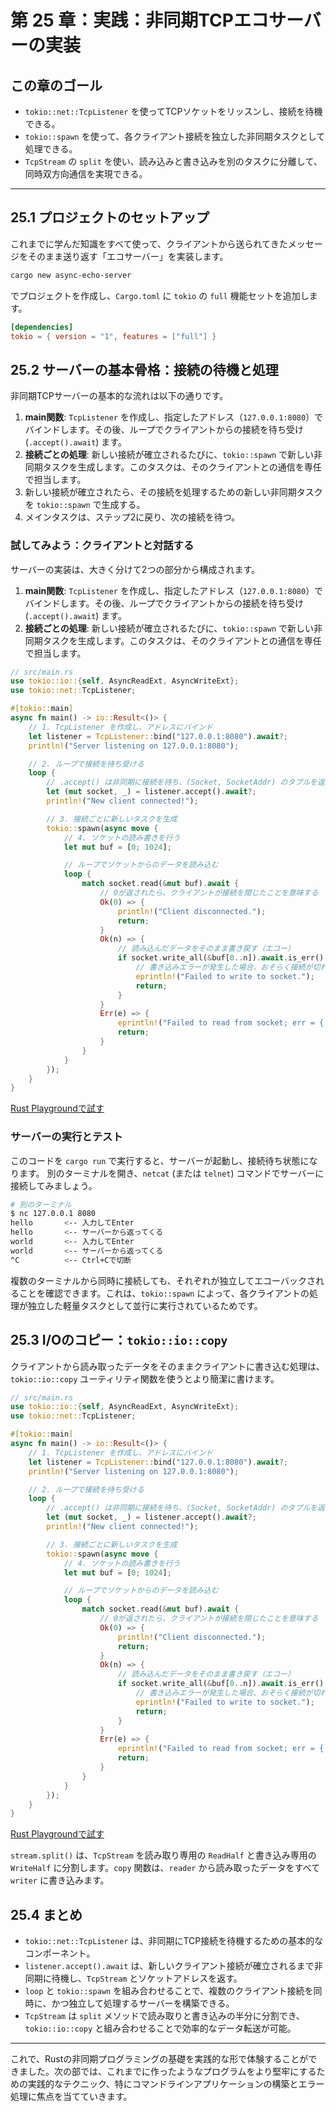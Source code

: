 # 第 25 章：実践：非同期TCPエコサーバーの実装

## この章のゴール
- `tokio::net::TcpListener` を使ってTCPソケットをリッスンし、接続を待機できる。
- `tokio::spawn` を使って、各クライアント接続を独立した非同期タスクとして処理できる。
- `TcpStream` の `split` を使い、読み込みと書き込みを別のタスクに分離して、同時双方向通信を実現できる。

---

## 25.1 プロジェクトのセットアップ

これまでに学んだ知識をすべて使って、クライアントから送られてきたメッセージをそのまま送り返す「エコサーバー」を実装します。

```sh
cargo new async-echo-server
```
でプロジェクトを作成し、`Cargo.toml` に `tokio` の `full` 機能セットを追加します。

```toml
[dependencies]
tokio = { version = "1", features = ["full"] }
```

## 25.2 サーバーの基本骨格：接続の待機と処理

非同期TCPサーバーの基本的な流れは以下の通りです。

1.  **main関数**: `TcpListener` を作成し、指定したアドレス（`127.0.0.1:8080`）でバインドします。その後、ループでクライアントからの接続を待ち受け (`.accept().await`) ます。
2.  **接続ごとの処理**: 新しい接続が確立されるたびに、`tokio::spawn` で新しい非同期タスクを生成します。このタスクは、そのクライアントとの通信を専任で担当します。
3.  新しい接続が確立されたら、その接続を処理するための新しい非同期タスクを `tokio::spawn` で生成する。
4.  メインタスクは、ステップ2に戻り、次の接続を待つ。

### 試してみよう：クライアントと対話する

サーバーの実装は、大きく分けて2つの部分から構成されます。

1.  **main関数**: `TcpListener` を作成し、指定したアドレス（`127.0.0.1:8080`）でバインドします。その後、ループでクライアントからの接続を待ち受け (`.accept().await`) ます。
2.  **接続ごとの処理**: 新しい接続が確立されるたびに、`tokio::spawn` で新しい非同期タスクを生成します。このタスクは、そのクライアントとの通信を専任で担当します。

```rust
// src/main.rs
use tokio::io::{self, AsyncReadExt, AsyncWriteExt};
use tokio::net::TcpListener;

#[tokio::main]
async fn main() -> io::Result<()> {
    // 1. TcpListener を作成し、アドレスにバインド
    let listener = TcpListener::bind("127.0.0.1:8080").await?;
    println!("Server listening on 127.0.0.1:8080");

    // 2. ループで接続を待ち受ける
    loop {
        // .accept() は非同期に接続を待ち、(Socket, SocketAddr) のタプルを返す
        let (mut socket, _) = listener.accept().await?;
        println!("New client connected!");

        // 3. 接続ごとに新しいタスクを生成
        tokio::spawn(async move {
            // 4. ソケットの読み書きを行う
            let mut buf = [0; 1024];

            // ループでソケットからのデータを読み込む
            loop {
                match socket.read(&mut buf).await {
                    // 0が返されたら、クライアントが接続を閉じたことを意味する
                    Ok(0) => {
                        println!("Client disconnected.");
                        return;
                    }
                    Ok(n) => {
                        // 読み込んだデータをそのまま書き戻す（エコー）
                        if socket.write_all(&buf[0..n]).await.is_err() {
                            // 書き込みエラーが発生した場合、おそらく接続が切れている
                            eprintln!("Failed to write to socket.");
                            return;
                        }
                    }
                    Err(e) => {
                        eprintln!("Failed to read from socket; err = {:?}", e);
                        return;
                    }
                }
            }
        });
    }
}
```
[Rust Playgroundで試す](https://play.rust-lang.org/?version=stable&mode=debug&edition=2021&code=//%20src/main.rs%0Ause%20tokio%3A%3Aio%3A%3A%7Bself%2C%20AsyncReadExt%2C%20AsyncWriteExt%7D%3B%0Ause%20tokio%3A%3Anet%3A%3ATcpListener%3B%0A%0A%23%5Btokio%3A%3Amain%5D%0Aasync%20fn%20main%28%29%20-%3E%20io%3A%3AResult%3C%28%29%3E%20%7B%0A%20%20%20%20//%201.%20TcpListener%20%E3%82%92%E4%BD%9C%E6%88%90%E3%81%97%E3%80%81%E3%82%A2%E3%83%89%E3%83%AC%E3%82%B9%E3%81%AB%E3%83%90%E3%82%A4%E3%83%B3%E3%83%89%0A%20%20%20%20let%20listener%20%3D%20TcpListener%3A%3Abind%28%22127.0.0.1%3A8080%22%29.await%3F%3B%0A%20%20%20%20println%21%28%22Server%20listening%20on%20127.0.0.1%3A8080%22%29%3B%0A%0A%20%20%20%20//%202.%20%E3%83%AB%E3%83%BC%E3%83%97%E3%81%A7%E6%8E%A5%E7%B6%9A%E3%82%92%E5%BE%85%E3%81%A1%E5%8F%97%E3%81%91%E3%82%8B%0A%20%20%20%20loop%20%7B%0A%20%20%20%20%20%20%20%20//%20.accept%28%29%20%E3%81%AF%E9%9D%9E%E5%90%8C%E6%9C%9F%E3%81%AB%E6%8E%A5%E7%B6%9A%E3%82%92%E5%BE%85%E3%81%A1%E3%80%81%28Socket%2C%20SocketAddr%29%20%E3%81%AE%E3%82%BF%E3%83%97%E3%83%AB%E3%82%92%E8%BF%94%E3%81%99%0A%20%20%20%20%20%20%20%20let%20%28mut%20socket%2C%20_%29%20%3D%20listener.accept%28%29.await%3F%3B%0A%20%20%20%20%20%20%20%20println%21%28%22New%20client%20connected%21%22%29%3B%0A%0A%20%20%20%20%20%20%20%20//%203.%20%E6%8E%A5%E7%B6%9A%E3%81%94%E3%81%A8%E3%81%AB%E6%96%B0%E3%81%97%E3%81%84%E3%82%BF%E3%82%B9%E3%82%AF%E3%82%92%E7%94%9F%E6%88%90%0A%20%20%20%20%20%20%20%20tokio%3A%3Aspawn%28async%20move%20%7B%0A%20%20%20%20%20%20%20%20%20%20%20%20//%204.%20%E3%82%BD%E3%82%B1%E3%83%83%E3%83%88%E3%81%AE%E8%AA%AD%E3%81%BF%E6%9B%B8%E3%81%8D%E3%82%92%E8%A1%8C%E3%81%86%0A%20%20%20%20%20%20%20%20%20%20%20%20let%20mut%20buf%20%3D%20%5B0%3B%201024%5D%3B%0A%0A%20%20%20%20%20%20%20%20%20%20%20%20//%20%E3%83%AB%E3%83%BC%E3%83%97%E3%81%A7%E3%82%BD%E3%82%B1%E3%83%83%E3%83%88%E3%81%8B%E3%82%89%E3%81%AE%E3%83%87%E3%83%BC%E3%82%BF%E3%82%92%E8%AA%AD%E3%81%BF%E8%BE%BC%E3%82%80%0A%20%20%20%20%20%20%20%20%20%20%20%20loop%20%7B%0A%20%20%20%20%20%20%20%20%20%20%20%20%20%20%20%20match%20socket.read%28%26mut%20buf%29.await%20%7B%0A%20%20%20%20%20%20%20%20%20%20%20%20%20%20%20%20%20%20%20%20//%200%E3%81%8C%E8%BF%94%E3%81%95%E3%82%8C%E3%81%9F%E3%82%89%E3%80%81%E3%82%AF%E3%83%A9%E3%82%A4%E3%82%A2%E3%83%B3%E3%83%88%E3%81%8C%E6%8E%A5%E7%B6%9A%E3%82%92%E9%96%89%E3%81%98%E3%81%9F%E3%81%93%E3%81%A8%E3%82%92%E6%84%8F%E5%91%B3%E3%81%99%E3%82%8B%0A%20%20%20%20%20%20%20%20%20%20%20%20%20%20%20%20%20%20%20%20Ok%280%29%20%3D%3E%20%7B%0A%20%20%20%20%20%20%20%20%20%20%20%20%20%20%20%20%20%20%20%20%20%20%20%20println%21%28%22Client%20disconnected.%22%29%3B%0A%20%20%20%20%20%20%20%20%20%20%20%20%20%20%20%20%20%20%20%20%20%20%20%20return%3B%0A%20%20%20%20%20%20%20%20%20%20%20%20%20%20%20%20%20%20%20%20%7D%0A%20%20%20%20%20%20%20%20%20%20%20%20%20%20%20%20%20%20%20%20Ok%28n%29%20%3D%3E%20%7B%0A%20%20%20%20%20%20%20%20%20%20%20%20%20%20%20%20%20%20%20%20%20%20%20%20//%20%E8%AA%AD%E3%81%BF%E8%BE%BC%E3%82%93%E3%81%A0%E3%83%87%E3%83%BC%E3%82%BF%E3%82%92%E3%81%9D%E3%81%AE%E3%81%BE%E3%81%BE%E6%9B%B8%E3%81%8D%E6%88%BB%E3%81%99%EF%BC%88%E3%82%A8%E3%82%B3%E3%83%BC%EF%BC%89%0A%20%20%20%20%20%20%20%20%20%20%20%20%20%20%20%20%20%20%20%20%20%20%20%20if%20socket.write_all%28%26buf%5B0..n%5D%29.await.is_err%28%29%20%7B%0A%20%20%20%20%20%20%20%20%20%20%20%20%20%20%20%20%20%20%20%20%20%20%20%20%20%20%20%20//%20%E6%9B%B8%E3%81%8D%E8%BE%BC%E3%81%BF%E3%82%A8%E3%83%A9%E3%83%BC%E3%81%8C%E7%99%BA%E7%94%9F%E3%81%97%E3%81%9F%E5%A0%B4%E5%90%88%E3%80%81%E3%81%8A%E3%81%9D%E3%82%89%E3%81%8F%E6%8E%A5%E7%B6%9A%E3%81%8C%E5%88%87%E3%82%8C%E3%81%A6%E3%81%84%E3%82%8B%0A%20%20%20%20%20%20%20%20%20%20%20%20%20%20%20%20%20%20%20%20%20%20%20%20%20%20%20%20eprintln%21%28%22Failed%20to%20write%20to%20socket.%22%29%3B%0A%20%20%20%20%20%20%20%20%20%20%20%20%20%20%20%20%20%20%20%20%20%20%20%20%20%20%20%20return%3B%0A%20%20%20%20%20%20%20%20%20%20%20%20%20%20%20%20%20%20%20%20%20%20%20%20%7D%0A%20%20%20%20%20%20%20%20%20%20%20%20%20%20%20%20%20%20%20%20%7D%0A%20%20%20%20%20%20%20%20%20%20%20%20%20%20%20%20%20%20%20%20Err%28e%29%20%3D%3E%20%7B%0A%20%20%20%20%20%20%20%20%20%20%20%20%20%20%20%20%20%20%20%20%20%20%20%20eprintln%21%28%22Failed%20to%20read%20from%20socket%3B%20err%20%3D%20%7B%3A%3F%7D%22%2C%20e%29%3B%0A%20%20%20%20%20%20%20%20%20%20%20%20%20%20%20%20%20%20%20%20%20%20%20%20return%3B%0A%20%20%20%20%20%20%20%20%20%20%20%20%20%20%20%20%20%20%20%20%7D%0A%20%20%20%20%20%20%20%20%20%20%20%20%20%20%20%20%7D%0A%20%20%20%20%20%20%20%20%7D%29%3B%0A%20%20%20%20%7D%0A%7D)

### サーバーの実行とテスト

このコードを `cargo run` で実行すると、サーバーが起動し、接続待ち状態になります。
別のターミナルを開き、`netcat` (または `telnet`) コマンドでサーバーに接続してみましょう。

```bash
# 別のターミナル
$ nc 127.0.0.1 8080
hello       <-- 入力してEnter
hello       <-- サーバーから返ってくる
world       <-- 入力してEnter
world       <-- サーバーから返ってくる
^C          <-- Ctrl+Cで切断
```

複数のターミナルから同時に接続しても、それぞれが独立してエコーバックされることを確認できます。これは、`tokio::spawn` によって、各クライアントの処理が独立した軽量タスクとして並行に実行されているためです。

## 25.3 I/Oのコピー：`tokio::io::copy`

クライアントから読み取ったデータをそのままクライアントに書き込む処理は、`tokio::io::copy` ユーティリティ関数を使うとより簡潔に書けます。

```rust
// src/main.rs
use tokio::io::{self, AsyncReadExt, AsyncWriteExt};
use tokio::net::TcpListener;

#[tokio::main]
async fn main() -> io::Result<()> {
    // 1. TcpListener を作成し、アドレスにバインド
    let listener = TcpListener::bind("127.0.0.1:8080").await?;
    println!("Server listening on 127.0.0.1:8080");

    // 2. ループで接続を待ち受ける
    loop {
        // .accept() は非同期に接続を待ち、(Socket, SocketAddr) のタプルを返す
        let (mut socket, _) = listener.accept().await?;
        println!("New client connected!");

        // 3. 接続ごとに新しいタスクを生成
        tokio::spawn(async move {
            // 4. ソケットの読み書きを行う
            let mut buf = [0; 1024];

            // ループでソケットからのデータを読み込む
            loop {
                match socket.read(&mut buf).await {
                    // 0が返されたら、クライアントが接続を閉じたことを意味する
                    Ok(0) => {
                        println!("Client disconnected.");
                        return;
                    }
                    Ok(n) => {
                        // 読み込んだデータをそのまま書き戻す（エコー）
                        if socket.write_all(&buf[0..n]).await.is_err() {
                            // 書き込みエラーが発生した場合、おそらく接続が切れている
                            eprintln!("Failed to write to socket.");
                            return;
                        }
                    }
                    Err(e) => {
                        eprintln!("Failed to read from socket; err = {:?}", e);
                        return;
                    }
                }
            }
        });
    }
}
```
[Rust Playgroundで試す](https://play.rust-lang.org/?version=stable&mode=debug&edition=2021&code=//%20src/main.rs%0Ause%20tokio%3A%3Aio%3A%3A%7Bself%2C%20AsyncReadExt%2C%20AsyncWriteExt%7D%3B%0Ause%20tokio%3A%3Anet%3A%3ATcpListener%3B%0A%0A%23%5Btokio%3A%3Amain%5D%0Aasync%20fn%20main%28%29%20-%3E%20io%3A%3AResult%3C%28%29%3E%20%7B%0A%20%20%20%20//%201.%20TcpListener%20%E3%82%92%E4%BD%9C%E6%88%90%E3%81%97%E3%80%81%E3%82%A2%E3%83%89%E3%83%AC%E3%82%B9%E3%81%AB%E3%83%90%E3%82%A4%E3%83%B3%E3%83%89%0A%20%20%20%20let%20listener%20%3D%20TcpListener%3A%3Abind%28%22127.0.0.1%3A8080%22%29.await%3F%3B%0A%20%20%20%20println%21%28%22Server%20listening%20on%20127.0.0.1%3A8080%22%29%3B%0A%0A%20%20%20%20//%202.%20%E3%83%AB%E3%83%BC%E3%83%97%E3%81%A7%E6%8E%A5%E7%B6%9A%E3%82%92%E5%BE%85%E3%81%A1%E5%8F%97%E3%81%91%E3%82%8B%0A%20%20%20%20loop%20%7B%0A%20%20%20%20%20%20%20%20//%20.accept%28%29%20%E3%81%AF%E9%9D%9E%E5%90%8C%E6%9C%9F%E3%81%AB%E6%8E%A5%E7%B6%9A%E3%82%92%E5%BE%85%E3%81%A1%E3%80%81%28Socket%2C%20SocketAddr%29%20%E3%81%AE%E3%82%BF%E3%83%97%E3%83%AB%E3%82%92%E8%BF%94%E3%81%99%0A%20%20%20%20%20%20%20%20let%20%28mut%20socket%2C%20_%29%20%3D%20listener.accept%28%29.await%3F%3B%0A%20%20%20%20%20%20%20%20println%21%28%22New%20client%20connected%21%22%29%3B%0A%0A%20%20%20%20%20%20%20%20//%203.%20%E6%8E%A5%E7%B6%9A%E3%81%94%E3%81%A8%E3%81%AB%E6%96%B0%E3%81%97%E3%81%84%E3%82%BF%E3%82%B9%E3%82%AF%E3%82%92%E7%94%9F%E6%88%90%0A%20%20%20%20%20%20%20%20tokio%3A%3Aspawn%28async%20move%20%7B%0A%20%20%20%20%20%20%20%20%20%20%20%20//%204.%20%E3%82%BD%E3%82%B1%E3%83%83%E3%83%88%E3%81%AE%E8%AA%AD%E3%81%BF%E6%9B%B8%E3%81%8D%E3%82%92%E8%A1%8C%E3%81%86%0A%20%20%20%20%20%20%20%20%20%20%20%20let%20mut%20buf%20%3D%20%5B0%3B%201024%5D%3B%0A%0A%20%20%20%20%20%20%20%20%20%20%20%20//%20%E3%83%AB%E3%83%BC%E3%83%97%E3%81%A7%E3%82%BD%E3%82%B1%E3%83%83%E3%83%88%E3%81%8B%E3%82%89%E3%81%AE%E3%83%87%E3%83%BC%E3%82%BF%E3%82%92%E8%AA%AD%E3%81%BF%E8%BE%BC%E3%82%80%0A%20%20%20%20%20%20%20%20%20%20%20%20loop%20%7B%0A%20%20%20%20%20%20%20%20%20%20%20%20%20%20%20%20match%20socket.read%28%26mut%20buf%29.await%20%7B%0A%20%20%20%20%20%20%20%20%20%20%20%20%20%20%20%20%20%20%20%20//%200%E3%81%8C%E8%BF%94%E3%81%95%E3%82%8C%E3%81%9F%E3%82%89%E3%80%81%E3%82%AF%E3%83%A9%E3%82%A4%E3%82%A2%E3%83%B3%E3%83%88%E3%81%8C%E6%8E%A5%E7%B6%9A%E3%82%92%E9%96%89%E3%81%98%E3%81%9F%E3%81%93%E3%81%A8%E3%82%92%E6%84%8F%E5%91%B3%E3%81%99%E3%82%8B%0A%20%20%20%20%20%20%20%20%20%20%20%20%20%20%20%20%20%20%20%20Ok%280%29%20%3D%3E%20%7B%0A%20%20%20%20%20%20%20%20%20%20%20%20%20%20%20%20%20%20%20%20%20%20%20%20println%21%28%22Client%20disconnected.%22%29%3B%0A%20%20%20%20%20%20%20%20%20%20%20%20%20%20%20%20%20%20%20%20%20%20%20%20return%3B%0A%20%20%20%20%20%20%20%20%20%20%20%20%20%20%20%20%20%20%20%20%7D%0A%20%20%20%20%20%20%20%20%20%20%20%20%20%20%20%20%20%20%20%20Ok%28n%29%20%3D%3E%20%7B%0A%20%20%20%20%20%20%20%20%20%20%20%20%20%20%20%20%20%20%20%20%20%20%20%20//%20%E8%AA%AD%E3%81%BF%E8%BE%BC%E3%82%93%E3%81%A0%E3%83%87%E3%83%BC%E3%82%BF%E3%82%92%E3%81%9D%E3%81%AE%E3%81%BE%E3%81%BE%E6%9B%B8%E3%81%8D%E6%88%BB%E3%81%99%EF%BC%88%E3%82%A8%E3%82%B3%E3%83%BC%EF%BC%89%0A%20%20%20%20%20%20%20%20%20%20%20%20%20%20%20%20%20%20%20%20%20%20%20%20if%20socket.write_all%28%26buf%5B0..n%5D%29.await.is_err%28%29%20%7B%0A%20%20%20%20%20%20%20%20%20%20%20%20%20%20%20%20%20%20%20%20%20%20%20%20%20%20%20%20//%20%E6%9B%B8%E3%81%8D%E8%BE%BC%E3%81%BF%E3%82%A8%E3%83%A9%E3%83%BC%E3%81%8C%E7%99%BA%E7%94%9F%E3%81%97%E3%81%9F%E5%A0%B4%E5%90%88%E3%80%81%E3%81%8A%E3%81%9D%E3%82%89%E3%81%8F%E6%8E%A5%E7%B6%9A%E3%81%8C%E5%88%87%E3%82%8C%E3%81%A6%E3%81%84%E3%82%8B%0A%20%20%20%20%20%20%20%20%20%20%20%20%20%20%20%20%20%20%20%20%20%20%20%20%20%20%20%20eprintln%21%28%22Failed%20to%20write%20to%20socket.%22%29%3B%0A%20%20%20%20%20%20%20%20%20%20%20%20%20%20%20%20%20%20%20%20%20%20%20%20%20%20%20%20return%3B%0A%20%20%20%20%20%20%20%20%20%20%20%20%20%20%20%20%20%20%20%20%20%20%20%20%7D%0A%20%20%20%20%20%20%20%20%20%20%20%20%20%20%20%20%20%20%20%20%7D%0A%20%20%20%20%20%20%20%20%20%20%20%20%20%20%20%20%20%20%20%20Err%28e%29%20%3D%3E%20%7B%0A%20%20%20%20%20%20%20%20%20%20%20%20%20%20%20%20%20%20%20%20%20%20%20%20eprintln%21%28%22Failed%20to%20read%20from%20socket%3B%20err%20%3D%20%7B%3A%3F%7D%22%2C%20e%29%3B%0A%20%20%20%20%20%20%20%20%20%20%20%20%20%20%20%20%20%20%20%20%20%20%20%20return%3B%0A%20%20%20%20%20%20%20%20%20%20%20%20%20%20%20%20%20%20%20%20%7D%0A%20%20%20%20%20%20%20%20%20%20%20%20%20%20%20%20%7D%0A%20%20%20%20%20%20%20%20%7D%29%3B%0A%20%20%20%20%7D%0A%7D)

`stream.split()` は、`TcpStream` を読み取り専用の `ReadHalf` と書き込み専用の `WriteHalf` に分割します。`copy` 関数は、`reader` から読み取ったデータをすべて `writer` に書き込みます。

## 25.4 まとめ

- `tokio::net::TcpListener` は、非同期にTCP接続を待機するための基本的なコンポーネント。
- `listener.accept().await` は、新しいクライアント接続が確立されるまで非同期に待機し、`TcpStream` とソケットアドレスを返す。
- `loop` と `tokio::spawn` を組み合わせることで、複数のクライアント接続を同時に、かつ独立して処理するサーバーを構築できる。
- `TcpStream` は `split` メソッドで読み取りと書き込みの半分に分割でき、`tokio::io::copy` と組み合わせることで効率的なデータ転送が可能。

---

これで、Rustの非同期プログラミングの基礎を実践的な形で体験することができました。次の部では、これまでに作ったようなプログラムをより堅牢にするための実践的なテクニック、特にコマンドラインアプリケーションの構築とエラー処理に焦点を当てていきます。
